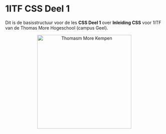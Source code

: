 # 1ITF CSS Deel 1 
Dit is de basisstructuur voor de les **CSS Deel 1** over **Inleiding CSS** voor 1ITF van de Thomas More Hogeschool (campus Geel).

<p align="center">
    <img src="https://www.thomasmore.be/themes/wundertheme/logo.svg" alt="Thomasm More Kempen" width="300" />
</p>

